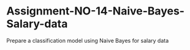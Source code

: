 # Assignment-NO-14-Naive-Bayes-Salary-data
Prepare a classification model using Naive Bayes for salary data
